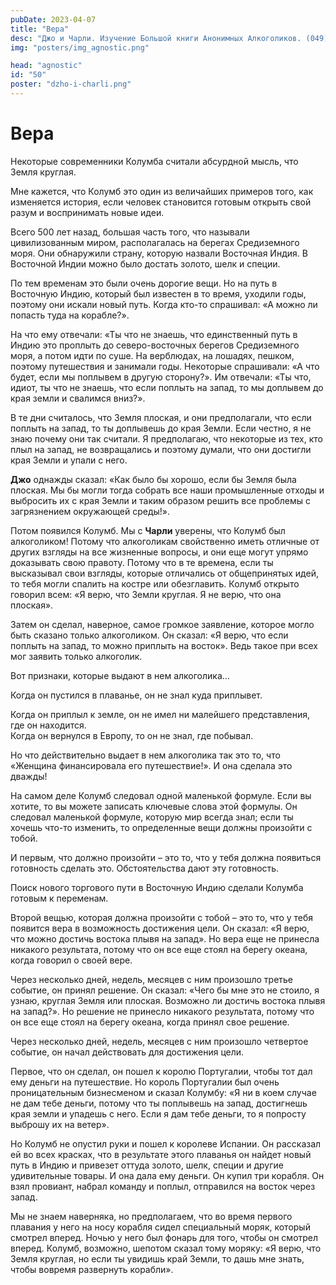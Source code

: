 ```yaml
---
pubDate: 2023-04-07
title: "Вера"
desc: "Джо и Чарли. Изучение Большой книги Анонимных Алкоголиков. (049)"
img: "posters/img_agnostic.png"

head: "agnostic"
id: "50"
poster: "dzho-i-charli.png"
---
```


# Вера

Некоторые современники Колумба считали абсурдной мысль, что Земля круглая.

Мне кажется, что Колумб это один из величайших примеров того, как изменяется история, если человек становится готовым открыть свой разум и воспринимать новые идеи.

Всего 500 лет назад, большая часть того, что называли цивилизованным миром, располагалась на берегах Средиземного моря. Они обнаружили страну, которую назвали Восточная Индия. В Восточной Индии можно было достать золото, шелк и специи.

По тем временам это были очень дорогие вещи. Но на путь в Восточную Индию, который был известен в то время, уходили годы, поэтому они искали новый путь. Когда кто-то спрашивал: «А можно ли попасть туда на корабле?».

На что ему отвечали: «Ты что не знаешь, что единственный путь в Индию это проплыть до северо-восточных берегов Средиземного моря, а потом идти по суше. На верблюдах, на лошадях, пешком, поэтому путешествия и занимали годы. Некоторые спрашивали: «А что будет, если мы поплывем в другую сторону?». Им отвечали: «Ты что, идиот, ты что не знаешь, что если поплыть на запад, то мы доплывем до края земли и свалимся вниз?».

В те дни считалось, что Земля плоская, и они предполагали, что если поплыть на запад, то ты доплывешь до края Земли. Если честно, я не знаю почему они так считали. Я предполагаю, что некоторые из тех, кто плыл на запад, не возвращались и поэтому думали, что они достигли края Земли и упали с него.

**Джо** однажды сказал: «Как было бы хорошо, если бы Земля была плоская. Мы бы могли тогда собрать все наши промышленные отходы и выбросить их с края Земли и таким образом решить все проблемы с загрязнением окружающей среды!».

Потом появился Колумб. Мы с **Чарли** уверены, что Колумб был алкоголиком! Потому что алкоголикам свойственно иметь отличные от других взгляды на все жизненные вопросы, и они еще могут упрямо доказывать свою правоту. Потому что в те времена, если ты высказывал свои взгляды, которые отличались от общепринятых идей, то тебя могли спалить на костре или обезглавить. Колумб открыто говорил всем: «Я верю, что Земли круглая. Я не верю, что она плоская».

Затем он сделал, наверное, самое громкое заявление, которое могло быть сказано только алкоголиком. Он сказал: «Я верю, что если поплыть на запад, то можно приплыть на восток». Ведь такое при всех мог заявить только алкоголик.

Вот признаки, которые выдают в нем алкоголика…

Когда он пустился в плаванье, он не знал куда приплывет.

Когда он приплыл к земле, он не имел ни малейшего представления, где он находится. <br>
Когда он вернулся в Европу, то он не знал, где побывал.

Но что действительно выдает в нем алкоголика так это то, что «Женщина финансировала его путешествие!».
И она сделала это дважды!

На самом деле Колумб следовал одной маленькой формуле. Если вы хотите, то вы можете записать ключевые слова этой формулы. Он следовал маленькой формуле, которую мир всегда знал; если ты хочешь что-то изменить, то определенные вещи должны произойти с тобой.

И первым, что должно произойти – это то, что у тебя должна появиться  готовность сделать это. Обстоятельства дают эту готовность.

Поиск нового торгового пути в Восточную Индию сделали Колумба готовым к переменам.

Второй вещью, которая должна произойти с тобой – это то, что у тебя появится вера в возможность достижения цели. Он сказал: «Я верю, что можно достичь востока плывя на запад». Но вера еще не принесла никакого результата, потому что он все еще стоял на берегу океана, когда говорил о своей вере.

Через несколько дней, недель, месяцев с ним произошло третье событие, он принял решение. Он сказал: «Чего бы мне это не стоило, я узнаю, круглая Земля или плоская. Возможно ли достичь востока плывя на запад?». Но решение не принесло никакого результата, потому что он все еще стоял на берегу океана, когда принял свое решение.

Через несколько дней, недель, месяцев с ним произошло четвертое событие, он начал действовать для достижения цели.

Первое, что он сделал, он пошел к королю Португалии, чтобы тот дал ему деньги на путешествие. Но король Португалии был очень проницательным бизнесменом и сказал Колумбу: «Я ни в коем случае не дам тебе деньги, потому что ты поплывешь на запад, достигнешь края земли и упадешь с него. Если я дам тебе деньги, то я попросту выброшу их на ветер».

Но Колумб не опустил руки и пошел к королеве Испании. Он рассказал ей во всех красках, что в результате этого плаванья он найдет новый путь в Индию и привезет оттуда золото, шелк, специи и другие удивительные товары. И она дала ему деньги. Он купил три корабля. Он взял провиант, набрал команду и поплыл, отправился на восток через запад.

Мы не знаем наверняка, но предполагаем, что во время первого плавания у него на носу корабля сидел специальный моряк, который смотрел вперед. Ночью у него был фонарь для того, чтобы он смотрел вперед. Колумб, возможно, шепотом сказал тому моряку: «Я верю, что Земля круглая, но если ты увидишь край Земли, то дашь мне знать, чтобы вовремя развернуть корабли».

